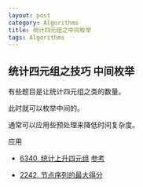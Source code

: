 ```yaml
---
layout: post
category: Algorithms
title: 统计四元组之中间枚举
tags: Algorithms
---
```


## 统计四元组之技巧 中间枚举

有些题目是让统计四元组之类的数量。

此时就可以枚举中间的。

通常可以应用些预处理来降低时间复杂度。



应用

- [6340. 统计上升四元组](https://leetcode.cn/contest/weekly-contest-330/problems/count-increasing-quadruplets/) [参考](https://leetcode.cn/circle/discuss/LWLEFc/view/4dIQzE/)

- [2242. 节点序列的最大得分](https://leetcode.cn/problems/maximum-score-of-a-node-sequence/) 

